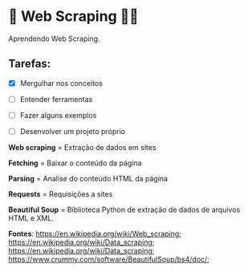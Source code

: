 # :space_invader: Web Scraping :man_technologist:
 Aprendendo Web Scraping.

## Tarefas:
- [x] Mergulhar nos conceitos 
- [ ] Entender ferramentas
- [ ] Fazer alguns exemplos
- [ ] Desenvolver um projeto próprio 


**Web scraping** = Extração de dados em sites

**Fetching** = Baixar o conteúdo da página

**Parsing** = Analise do conteúdo HTML da página 

**Requests** = Requisições a sites

**Beautiful Soup** = Biblioteca Python de extração de dados de arquivos HTML e XML.

**Fontes**: https://en.wikipedia.org/wiki/Web_scraping; https://en.wikipedia.org/wiki/Data_scraping; https://en.wikipedia.org/wiki/Data_scraping; https://www.crummy.com/software/BeautifulSoup/bs4/doc/; 
